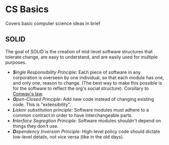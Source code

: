 # CS Basics
Covers basic computer science ideas in brief

## SOLID

The goal of SOLID is the creation of mid-level software structures that tolerate change, are easy to understand, and are easily used for multiple purposes.

* ***S**ingle Responsibility Principle:* Each piece of software in any corporation is overseen by one individual, so that each module has one, and only one, reason to change. (The best way to make this possible is for the software to reflect the org's social structure). Corollary to [Conway's law](https://en.wikipedia.org/wiki/Conway%27s_law).
* ***O**pen-Closed Principle:* Add new code instead of changing existing code. This is "extensibility".
* ***L**iskov substitution principle:* Software modules must adhere to a common contract in order to have interchangeable parts.
* ***I**nterface Segregtion Principle:* Software modules shouldn't depend on things they don't use.
* ***D**ependency Inversion Principle:* High-level policy code should dictate low-level details, not vice versa (like in the old days).
